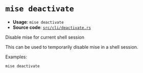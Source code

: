 # `mise deactivate`

- **Usage**: `mise deactivate`
- **Source code**: [`src/cli/deactivate.rs`](https://github.com/jdx/mise/blob/main/src/cli/deactivate.rs)

Disable mise for current shell session

This can be used to temporarily disable mise in a shell session.

Examples:

    mise deactivate

